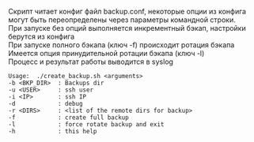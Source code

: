 Скрипт читает конфиг файл backup.conf, некоторые опции из конфига могут быть переопределены через параметры командной строки.  
При запуске без опций выполняется инкрементный бэкап, настройки берутся из конфига  
При запуске полного бэкапа (ключ -f) происходит ротация бэкапа  
Имеется опция принудительной ротации бэкапа (ключ -l)  
Процесс и рeзультат работы выводится в syslog  

```
Usage:  ./create_backup.sh <arguments>
-b <BKP_DIR>  : Baсkups dir
-u <USER>     : ssh user
-i <IP>       : ssh IP
-d            : debug
-r <DIRS>     : <list of the remote dirs for backup>
-f            : create full backup
-l            : force rotate backup and exit
-h            : this help
```
